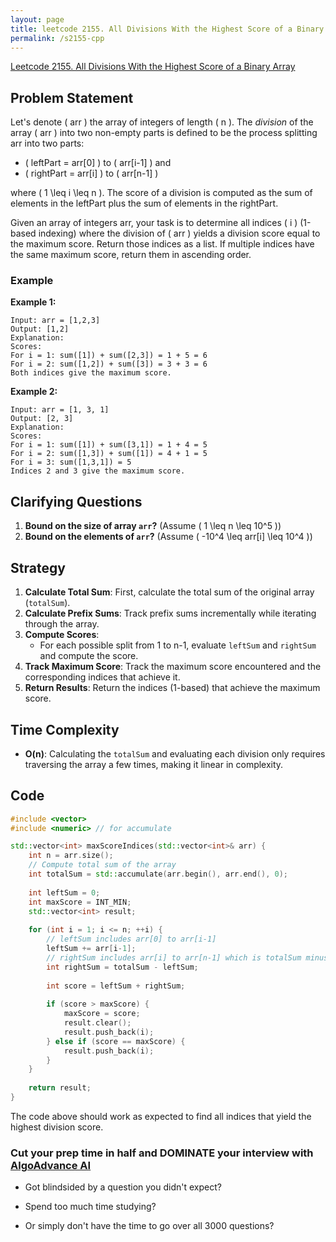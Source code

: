 ```yaml
---
layout: page
title: leetcode 2155. All Divisions With the Highest Score of a Binary Array
permalink: /s2155-cpp
---
```

[Leetcode 2155. All Divisions With the Highest Score of a Binary Array](https://algoadvance.github.io/algoadvance/l2155)
## Problem Statement
Let's denote \( arr \) the array of integers of length \( n \). The *division* of the array \( arr \) into two non-empty parts is defined to be the process splitting arr into two parts:

- \( leftPart = arr[0] \) to \( arr[i-1] \) and
- \( rightPart = arr[i] \) to \( arr[n-1] \)

where \( 1 \leq i \leq n \). The score of a division is computed as the sum of elements in the leftPart plus the sum of elements in the rightPart.

Given an array of integers arr, your task is to determine all indices \( i \) (1-based indexing) where the division of \( arr \) yields a division score equal to the maximum score. Return those indices as a list. If multiple indices have the same maximum score, return them in ascending order.

### Example
**Example 1:**
```plaintext
Input: arr = [1,2,3]
Output: [1,2]
Explanation: 
Scores: 
For i = 1: sum([1]) + sum([2,3]) = 1 + 5 = 6
For i = 2: sum([1,2]) + sum([3]) = 3 + 3 = 6 
Both indices give the maximum score.
```

**Example 2:**
```plaintext
Input: arr = [1, 3, 1]
Output: [2, 3]
Explanation: 
Scores: 
For i = 1: sum([1]) + sum([3,1]) = 1 + 4 = 5
For i = 2: sum([1,3]) + sum([1]) = 4 + 1 = 5 
For i = 3: sum([1,3,1]) = 5
Indices 2 and 3 give the maximum score.
```

## Clarifying Questions
1. **Bound on the size of array `arr`?**
   (Assume \( 1 \leq n \leq 10^5 \))
2. **Bound on the elements of `arr`?**
   (Assume \( -10^4 \leq arr[i] \leq 10^4 \))

## Strategy
1. **Calculate Total Sum**: First, calculate the total sum of the original array (`totalSum`).
2. **Calculate Prefix Sums**: Track prefix sums incrementally while iterating through the array.
3. **Compute Scores**:
    - For each possible split from 1 to n-1, evaluate `leftSum` and `rightSum` and compute the score.
4. **Track Maximum Score**: Track the maximum score encountered and the corresponding indices that achieve it.
5. **Return Results**: Return the indices (1-based) that achieve the maximum score.

## Time Complexity
- **O(n)**: Calculating the `totalSum` and evaluating each division only requires traversing the array a few times, making it linear in complexity.

## Code
```cpp
#include <vector>
#include <numeric> // for accumulate

std::vector<int> maxScoreIndices(std::vector<int>& arr) {
    int n = arr.size();
    // Compute total sum of the array
    int totalSum = std::accumulate(arr.begin(), arr.end(), 0);
    
    int leftSum = 0;
    int maxScore = INT_MIN;
    std::vector<int> result;
    
    for (int i = 1; i <= n; ++i) {
        // leftSum includes arr[0] to arr[i-1]
        leftSum += arr[i-1];
        // rightSum includes arr[i] to arr[n-1] which is totalSum minus leftSum
        int rightSum = totalSum - leftSum;
        
        int score = leftSum + rightSum; 
    
        if (score > maxScore) {
            maxScore = score;
            result.clear();
            result.push_back(i);
        } else if (score == maxScore) {
            result.push_back(i);
        }
    }
    
    return result;
}
```
The code above should work as expected to find all indices that yield the highest division score.


### Cut your prep time in half and DOMINATE your interview with [AlgoAdvance AI](https://algoAdvance.com)

- Got blindsided by a question you didn't expect?

- Spend too much time studying?

- Or simply don't have the time to go over all 3000 questions?

